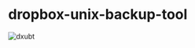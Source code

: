 # dropbox-unix-backup-tool

![dxubt](https://cloud.githubusercontent.com/assets/1631752/10013735/6a22454c-60ea-11e5-88ac-6878bfb17fff.png)
